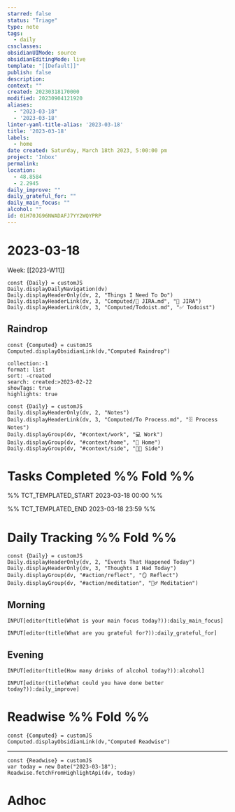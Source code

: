 ```yaml
---
starred: false
status: "Triage"
type: note
tags:
  - daily
cssclasses: 
obsidianUIMode: source
obsidianEditingMode: live
template: "[[Default]]"
publish: false
description: 
context: ""
created: 20230318170000
modified: 20230904121920
aliases:
  - "2023-03-18"
  - '2023-03-18'
linter-yaml-title-alias: '2023-03-18'
title: '2023-03-18'
labels:
  - home
date created: Saturday, March 18th 2023, 5:00:00 pm
project: 'Inbox'
permalink: 
location:
  - 48.8584
  - 2.2945
daily_improve: ""
daily_grateful_for: ""
daily_main_focus: ""
alcohol: ""
id: 01H70JG96NWADAFJ7YY2WQYPRP
---
```


# 2023-03-18

Week: [[2023-W11]]

```dataviewjs
const {Daily} = customJS
Daily.displayDailyNavigation(dv)
Daily.displayHeaderOnly(dv, 2, "Things I Need To Do")
Daily.displayHeaderLink(dv, 3, "Computed/🎫 JIRA.md", "🎫 JIRA")
Daily.displayHeaderLink(dv, 3, "Computed/Todoist.md", "✅ Todoist")
```

## Raindrop

```dataviewjs
const {Computed} = customJS
Computed.displayObsidianLink(dv,"Computed Raindrop")
```


```raindrop
collection:-1
format: list
sort: -created
search: created:>2023-02-22
showTags: true
highlights: true
```


```dataviewjs
const {Daily} = customJS
Daily.displayHeaderOnly(dv, 2, "Notes")
Daily.displayHeaderLink(dv, 3, "Computed/To Process.md", "🗄️ Process Notes")
Daily.displayGroup(dv, "#context/work", "💻 Work")
Daily.displayGroup(dv, "#context/home", "🏡 Home")
Daily.displayGroup(dv, "#context/side", "👨‍💻 Side")
```

# Tasks Completed %% Fold %%

%% TCT_TEMPLATED_START 2023-03-18 00:00 %%

%% TCT_TEMPLATED_END 2023-03-18 23:59 %%

# Daily Tracking %% Fold %%

```dataviewjs
const {Daily} = customJS
Daily.displayHeaderOnly(dv, 2, "Events That Happened Today")
Daily.displayHeaderOnly(dv, 3, "Thoughts I Had Today")
Daily.displayGroup(dv, "#action/reflect", "🪞 Reflect")
Daily.displayGroup(dv, "#action/meditation", "🧘‍♂️ Meditation")
```

## Morning
```meta-bind
INPUT[editor(title(What is your main focus today?)):daily_main_focus]
```

```meta-bind
INPUT[editor(title(What are you grateful for?)):daily_grateful_for]
```

## Evening

```meta-bind
INPUT[editor(title(How many drinks of alcohol today?)):alcohol]
```

```meta-bind
INPUT[editor(title(What could you have done better today?)):daily_improve]
```

# Readwise %% Fold %%

```dataviewjs
const {Computed} = customJS
Computed.displayObsidianLink(dv,"Computed Readwise")
```

---

```dataviewjs
const {Readwise} = customJS
var today = new Date("2023-03-18");
Readwise.fetchFromHighlightApi(dv, today)
```

# Adhoc

